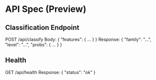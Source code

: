 # API Spec (Preview)

## Classification Endpoint
POST /api/classify
Body: { "features": { ... } }
Response: { "family": "...", "level": "...", "probs": { ... } }

## Health
GET /api/health
Response: { "status": "ok" }
